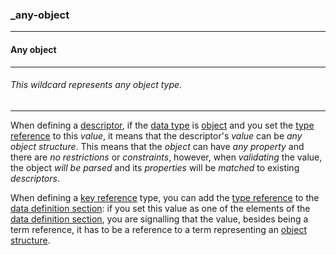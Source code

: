 ### _any-object



------
#### Any object



------
###### This wildcard represents any object type.



------
When defining a [descriptor](_term_descriptor), if the [data type](_type) is [object](_type_object) and you set the [type reference](_kind.md) to this *value*, it means that the descriptor's *value* can be *any object structure*. This means that the *object* can have *any property* and there are *no restrictions* or *constraints*, however, when *validating* the value, the object *will be parsed* and its *properties* will be *matched* to existing *descriptors*.

When defining a [key reference](_type_string_key.md) type, you can add the [type reference](_kind.md) to the [data definition section](_data.md): if you set this value as one of the elements of the [data definition section](_data.md), you are signalling that the value, besides being a term reference, it has to be a reference to a term representing an [object structure](_term_object.md).
